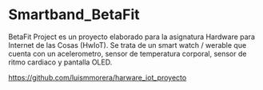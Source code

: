# Smartband_BetaFit
BetaFit Project es un proyecto elaborado para la asignatura Hardware para Internet de las Cosas (HwIoT). Se trata de un smart watch / werable que cuenta con un acelerometro, sensor de temperatura corporal, sensor de ritmo cardiaco y pantalla OLED.

https://github.com/luismmorera/harware_iot_proyecto
